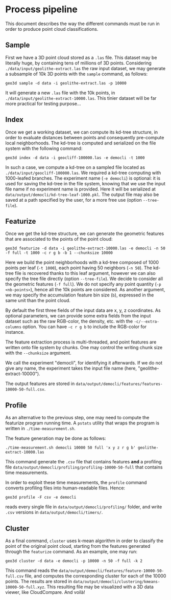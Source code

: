 # Process pipeline

This document describes the way the different commands must be run in order to
produce point cloud classifications.

## Sample

First we have a 3D point cloud stored as a `.las` file. This dataset may be
literally huge, by containing tens of millions of 3D points. Considering
`./data/input/geolithe-extract.las` the raw input dataset, we may generate a
subsample of 10k 3D points with the `sample` command, as follows:

```
geo3d sample -d data -i geolithe-extract.las -p 10000
```

It will generate a new `.las` file with the 10k points, in
`./data/input/geolithe-extract-10000.las`. This tinier dataset will be far more
practical for testing purpose...

## Index

Once we get a working dataset, we can compute its kd-tree structure, in order
to evaluate distances between points and consequently pre-compute local
neighborhoods. The kd-tree is computed and serialized on the file system with the following command:

```
geo3d index -d data -i geocliff-100000.las -e democli -t 1000
```

In such a case, we compute a kd-tree on a sampled file located as
`./data/input/geocliff-100000.las`. We required a kd-tree computing with
1000-leafed branches. The experiment name (`-e democli`) is optional: it is
used for saving the kd-tree in the file system, knowing that we use the input
file name if no experiment name is provided. Here it will be serialized at
`data/output/democli/kd-tree-leaf-1000.pkl`. The output file may also be saved
at a path specified by the user, for a more free use (option `--tree-file`).

## Featurize

Once we get the kd-tree structure, we can generate the geometric features that
are associated to the points of the point cloud:

```
geo3d featurize -d data -i geolithe-extract-10000.las -e democli -n 50 -f full -t 1000 -c r g b -b 1 --chunksize 10000
```

Here we build the point neighborhoods with a kd-tree composed of 1000 points
per leaf (`-t 1000`), each point having 50 neighbors (`-n 50`). The kd-tree
file is recovered thanks to this leaf argument, however we can also specify the
tree file directly (option `--tree-file`). We decide to consider all the
geometric features (`-f full`). We do not specify any point quantity (`-p
<nb-points>`), hence all the 10k points are considered. As another argument, we
may specify the accumulation feature bin size (`b`), expressed in the same unit
than the point cloud.

By default the first three fields of the input data are x, y, z coordinates. As
optional parameters, we can provide some extra fields from the input dataset such as
the raw RGB-color, the density, etc. with the `-c/--extra-columns` option. You can
have `-c r g b` to include the RGB-color for instance.

The feature extraction process is multi-threaded, and point features are
written onto file system by chunks. One may control the writing chunk size with
the `--chunksize` argument.

We call the experiment "democli", for identifying it afterwards. If we do not give
any name, the experiment takes the input file name (here, "geolithe-extract-10000").

The output features are stored in
`data/output/democli/features/features-10000-50-full.csv`.

## Profile

As an alternative to the previous step, one may need to compute the featurize
program running time. A `pstats` utility that wraps the program is written in
`./time-measurement.sh`.

The feature generation may be done as follows:

```
./time-measurement.sh democli 10000 50 full 'x y z r g b' geolithe-extract-10000.las
```

This command generate the `.csv` file that contains features **and** a
profiling file `data/output/democli/profiling/profiling-10000-50-full` that
contains time measurements.

In order to exploit these time measurements, the `profile` command converts profiling files into human-readable files. Hence:

```
geo3d profile -F csv -e democli
```

reads every single file in `data/output/democli/profiling/` folder, and write `.csv` versions in `data/output/democli/timers/`.

## Cluster

As a final command, `cluster` uses k-mean algorithm in order to classify the
point of the original point cloud, starting from the features generated through
the `featurize` command. As an example, one may run:

```
geo3d cluster -d data -e democli -p 10000 -n 50 -f full -k 2
```

This command reads the `data/output/democli/features/feature-10000-50-full.csv`
file, and computes the corresponding cluster for each of the 10000 points. The
results are stored in
`data/output/democli/clustering/kmeans-10000-50-full.xyz`. This resulting file
may be visualized with a 3D data viewer, like CloudCompare. And voilà!
